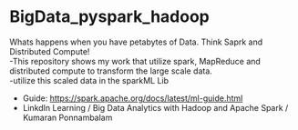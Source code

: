 # BigData_pyspark_hadoop  
Whats happens when you have petabytes of Data. Think Saprk and Distributed Compute!  
-This repository shows my work that utilize spark, MapReduce and distributed compute to transform the large scale data.  
-utilize this scaled data in the sparkML Lib  
- Guide: https://spark.apache.org/docs/latest/ml-guide.html    
- LinkdIn Learning / Big Data Analytics with Hadoop and Apache Spark / Kumaran Ponnambalam  
